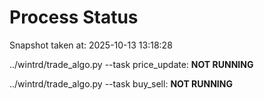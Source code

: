 # Process Status

Snapshot taken at: 2025-10-13 13:18:28

../wintrd/trade_algo.py --task price_update: **NOT RUNNING**

../wintrd/trade_algo.py --task buy_sell: **NOT RUNNING**


